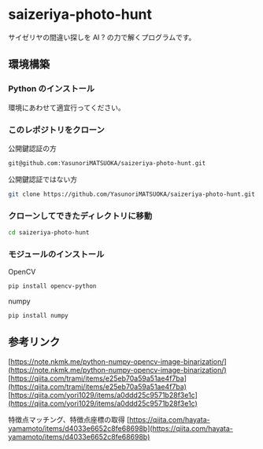 # saizeriya-photo-hunt

サイゼリヤの間違い探しを AI ? の力で解くプログラムです。

## 環境構築

### Python のインストール

環境にあわせて適宜行ってください。

### このレポジトリをクローン

公開鍵認証の方

```sh
git@github.com:YasunoriMATSUOKA/saizeriya-photo-hunt.git
```

公開鍵認証ではない方

```sh
git clone https://github.com/YasunoriMATSUOKA/saizeriya-photo-hunt.git
```

### クローンしてできたディレクトリに移動

```sh
cd saizeriya-photo-hunt
```

### モジュールのインストール

OpenCV

```sh
pip install opencv-python
```

numpy

```sh
pip install numpy
```

## 参考リンク

[https://note.nkmk.me/python-numpy-opencv-image-binarization/](https://note.nkmk.me/python-numpy-opencv-image-binarization/)
[https://qiita.com/trami/items/e25eb70a59a51ae4f7ba](https://qiita.com/trami/items/e25eb70a59a51ae4f7ba)
[https://qiita.com/yori1029/items/a0ddd25c9571b28f3e1c](https://qiita.com/yori1029/items/a0ddd25c9571b28f3e1c)

特徴点マッチング、特徴点座標の取得
[https://qiita.com/hayata-yamamoto/items/d4033e6652c8fe68698b](https://qiita.com/hayata-yamamoto/items/d4033e6652c8fe68698b)
